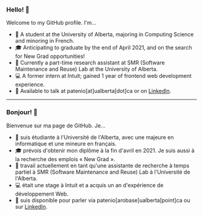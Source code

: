 ### Hello!  👋

Welcome to my GitHub profile. I'm...

- 📖 A student at the University of Alberta, majoring in Computing Science and minoring in French.
- 🎓 Anticipating to graduate by the end of April 2021, and on the search for New Grad opportunities!
- 💼 Currently a part-time research assistant at SMR (Software Maintenance and Reuse) Lab at the University of Alberta.
- 💻 A former intern at Intuit; gained 1 year of frontend web development experience.
- 💬 Available to talk at patenio[at]ualberta[dot]ca or on [LinkedIn](https://www.linkedin.com/in/katherine-patenio/).

----

### Bonjour!  👋

Bienvenue sur ma page de GitHub. Je...

- 📖 suis étudiante à l'Université de l'Alberta, avec une majeure en informatique et une mineure en français.
- 🎓 prévois d'obtenir mon diplôme à la fin d'avril en 2021. Je suis aussi à la recherche des emplois « New Grad ».
- 💼 travail actuellement en tant qu'une assistante de recherche à temps partiel à SMR (Software Maintenance and Reuse) Lab à l'Université de l'Alberta.
- 💻 était une stage à Intuit et a acquis un an d'expérience de développement Web.
- 💬 suis disponible pour parler via patenio[arobase]ualberta[point]ca ou sur [LinkedIn](https://www.linkedin.com/in/katherine-patenio/).

<!--
**kpatenio/kpatenio** is a ✨ _special_ ✨ repository because its `README.md` (this file) appears on your GitHub profile.

Here are some ideas to get you started:

- 🔭 I’m currently working on ...
- 🌱 I’m currently learning ...
- 👯 I’m looking to collaborate on ...
- 🤔 I’m looking for help with ...
- 💬 Ask me about ...
- 📫 How to reach me: ...
- 😄 Pronouns: ...
- ⚡ Fun fact: ...
-->
